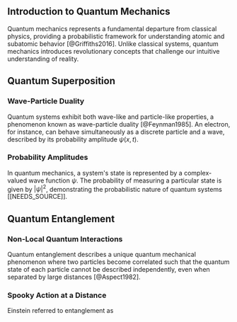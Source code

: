 ## Introduction to Quantum Mechanics

Quantum mechanics represents a fundamental departure from classical physics, providing a probabilistic framework for understanding atomic and subatomic behavior [@Griffiths2016]. Unlike classical systems, quantum mechanics introduces revolutionary concepts that challenge our intuitive understanding of reality.

## Quantum Superposition

### Wave-Particle Duality
Quantum systems exhibit both wave-like and particle-like properties, a phenomenon known as wave-particle duality [@Feynman1985]. An electron, for instance, can behave simultaneously as a discrete particle and a wave, described by its probability amplitude $\psi(x,t)$.

### Probability Amplitudes
In quantum mechanics, a system's state is represented by a complex-valued wave function $\psi$. The probability of measuring a particular state is given by $|\psi|^2$, demonstrating the probabilistic nature of quantum systems [[NEEDS_SOURCE]].

## Quantum Entanglement

### Non-Local Quantum Interactions
Quantum entanglement describes a unique quantum mechanical phenomenon where two particles become correlated such that the quantum state of each particle cannot be described independently, even when separated by large distances [@Aspect1982].

### Spooky Action at a Distance
Einstein referred to entanglement as 